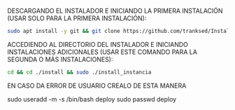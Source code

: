DESCARGANDO EL INSTALADOR E INICIANDO LA PRIMERA INSTALACIÓN (USAR SOLO PARA LA PRIMERA INSTALACIÓN):

```bash
sudo apt install -y git && git clone https://github.com/tranksed/InstallCloudPeruChat2025.git install && sudo chmod -R 777 ./install && cd ./install && sudo ./install_primaria
```

ACCEDIENDO AL DIRECTORIO DEL INSTALADOR E INICIANDO INSTALACIONES ADICIONALES (USAR ESTE COMANDO PARA LA SEGUNDA O MÁS INSTALACIONES):
```bash
cd && cd ./install && sudo ./install_instancia
```

EN CASO DA ERROR DE USUARIO CREALO DE ESTA MANERA

sudo useradd -m -s /bin/bash deploy
sudo passwd deploy
